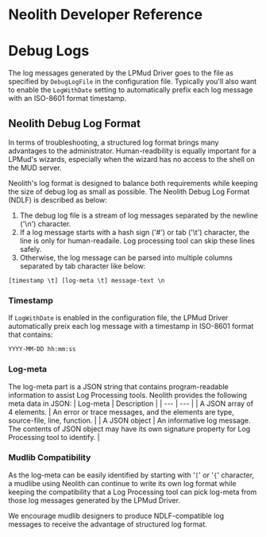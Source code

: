Neolith Developer Reference
===========================

# Debug Logs

The log messages generated by the LPMud Driver goes to the file as specified by `DebugLogFile` in the configuration file.
Typically you'll also want to enable the `LogWithDate` setting to automatically prefix each log message with an ISO-8601 format timestamp.

## Neolith Debug Log Format

In terms of troubleshooting, a structured log format brings many advantages to the administrator.
Human-readbility is equally important for a LPMud's wizards, especially when the wizard has no access to the shell on the MUD server.

Neolith's log format is designed to balance both requirements while keeping the size of debug log as small as possible.
The Neolith Debug Log Format (NDLF) is described as below:

1. The debug log file is a stream of log messages separated by the newline ('\n') character.
2. If a log message starts with a hash sign ('#') or tab ('\t') character, the line is only for human-readaile. Log processing tool can skip these lines safely.
3. Otherwise, the log message can be parsed into multiple columns separated by tab character like below:

```
[timestamp \t] [log-meta \t] message-text \n
```

### Timestamp

If `LogWithDate` is enabled in the configuration file, the LPMud Driver automatically preix each log message with a timestamp in ISO-8601 format that contains:
```
YYYY-MM-DD hh:mm:ss
```

### Log-meta

The log-meta part is a JSON string that contains program-readable information to assist Log Processing tools.
Neolith provides the following meta data in JSON:
| Log-meta | Description |
| --- | --- |
| A JSON array of 4 elements. | An error or trace messages, and the elements are type, source-file, line, function. |
| A JSON object | An informative log message. The contents of JSON object may have its own signature property for Log Processing tool to identify. |

### Mudlib Compatibility

As the log-meta can be easily identified by starting with '`[`' or '`{`' character, a mudlibe using Neolith can continue to write its own log format
while keeping the compatibility that a Log Processing tool can pick log-meta from those log messages generated by the LPMud Driver.

We encourage mudlib designers to produce NDLF-compatible log messages to receive the advantage of structured log format.
